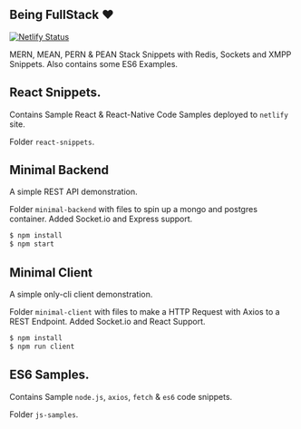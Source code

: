 ## Being FullStack ❤️

[![Netlify Status](https://api.netlify.com/api/v1/badges/efebf3ed-578f-4ee7-aebb-97cd0cb70ea3/deploy-status)](https://app.netlify.com/sites/reactfullstack/deploys)

MERN, MEAN, PERN &amp; PEAN Stack Snippets with Redis, Sockets and XMPP Snippets. Also contains some ES6 Examples.

## React Snippets.

Contains Sample React & React-Native Code Samples deployed to ```netlify``` site.

Folder ```react-snippets```. 

## Minimal Backend 

A simple REST API demonstration. 

Folder ```minimal-backend``` with files to spin up a mongo and postgres container. 
Added Socket.io and Express support. 

```bash
$ npm install 
$ npm start
```

## Minimal Client

A simple only-cli client demonstration. 

Folder ```minimal-client``` with files to make a HTTP Request with Axios to a REST Endpoint. 
Added Socket.io and React Support. 

```bash
$ npm install 
$ npm run client
```
## ES6 Samples.

Contains Sample ```node.js```, ```axios```, ```fetch``` & ```es6``` code snippets.

Folder ```js-samples```. 